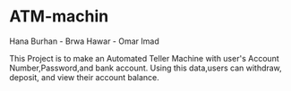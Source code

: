 # ATM-machin
Hana Burhan - Brwa Hawar - Omar Imad

This Project is to make an Automated Teller Machine with user's Account Number,Password,and bank account.
Using this data,users can withdraw, deposit, and view their account balance.
